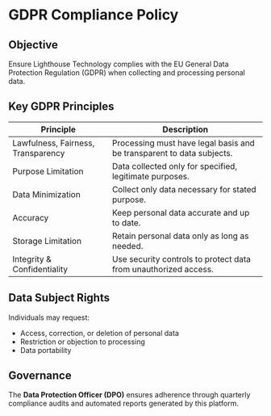 # GDPR Compliance Policy

## Objective
Ensure Lighthouse Technology complies with the EU General Data Protection Regulation (GDPR) when collecting and processing personal data.

## Key GDPR Principles
| Principle | Description |
|------------|-------------|
| Lawfulness, Fairness, Transparency | Processing must have legal basis and be transparent to data subjects. |
| Purpose Limitation | Data collected only for specified, legitimate purposes. |
| Data Minimization | Collect only data necessary for stated purpose. |
| Accuracy | Keep personal data accurate and up to date. |
| Storage Limitation | Retain personal data only as long as needed. |
| Integrity & Confidentiality | Use security controls to protect data from unauthorized access. |

## Data Subject Rights
Individuals may request:
- Access, correction, or deletion of personal data  
- Restriction or objection to processing  
- Data portability

## Governance
The **Data Protection Officer (DPO)** ensures adherence through quarterly compliance audits and automated reports generated by this platform.
